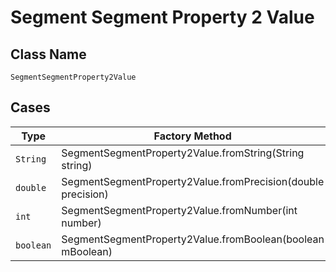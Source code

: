 
# Segment Segment Property 2 Value

## Class Name

`SegmentSegmentProperty2Value`

## Cases

| Type | Factory Method |
|  --- | --- |
| `String` | SegmentSegmentProperty2Value.fromString(String string) |
| `double` | SegmentSegmentProperty2Value.fromPrecision(double precision) |
| `int` | SegmentSegmentProperty2Value.fromNumber(int number) |
| `boolean` | SegmentSegmentProperty2Value.fromBoolean(boolean mBoolean) |

